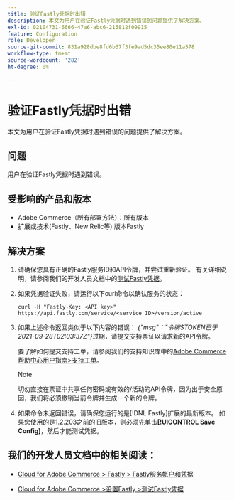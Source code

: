```yaml
---
title: 验证Fastly凭据时出错
description: 本文为用户在验证Fastly凭据时遇到错误的问题提供了解决方案。
exl-id: 02104731-6666-47a6-abc6-215812f09915
feature: Configuration
role: Developer
source-git-commit: 831a928dbe8fd6b37f3fe9ad5dc35ee80e11a578
workflow-type: tm+mt
source-wordcount: '282'
ht-degree: 0%

---
```


# 验证Fastly凭据时出错

本文为用户在验证Fastly凭据时遇到错误的问题提供了解决方案。

## 问题

用户在验证Fastly凭据时遇到错误。

## 受影响的产品和版本

* Adobe Commerce（所有部署方法）：所有版本
* 扩展或技术(Fastly、New Relic等) 版本Fastly

## 解决方案

1. 请确保您具有正确的Fastly服务ID和API令牌，并尝试重新验证。 有关详细说明，请参阅我们的开发人员文档中的[测试Fastly凭据](https://devdocs.magento.com/cloud/cdn/configure-fastly.html#test-the-fastly-credentials)。
1. 如果凭据验证失败，请运行以下curl命令以确认服务的状态：

   ```curl
   curl -H "Fastly-Key: <API key>" https://api.fastly.com/service/<service ID>/version/active
   ```

1. 如果上述命令返回类似于以下内容的错误： *{&quot;msg&quot;：&quot;令牌$TOKEN已于2021-09-28T02:03:37Z&quot;}*&#x200B;过期，请提交支持票证以请求新的API令牌。

   要了解如何提交支持工单，请参阅我们的支持知识库中的[Adobe Commerce帮助中心用户指南>支持工单](/help/help-center-guide/help-center/magento-help-center-user-guide.md#support-tickets)。

   >[!NOTE]
   >
   >切勿直接在票证中共享任何密码或有效的/活动的API令牌，因为出于安全原因，我们将必须撤销当前令牌并生成一个新的令牌。

1. 如果命令未返回错误，请确保您运行的是[!DNL Fastly]扩展的最新版本。 如果您使用的是1.2.203之前的旧版本，则必须先单击&#x200B;**[!UICONTROL Save Config]**，然后才能测试凭据。

## 我们的开发人员文档中的相关阅读：

* [Cloud for Adobe Commerce > Fastly > Fastly服务帐户和凭据](https://devdocs.magento.com/cloud/cdn/cloud-fastly.html#fastly-service-account-and-credentials)

* [Cloud for Adobe Commerce >设置Fastly >测试Fastly凭据](https://devdocs.magento.com/cloud/cdn/configure-fastly.html#test-the-fastly-credentials)
